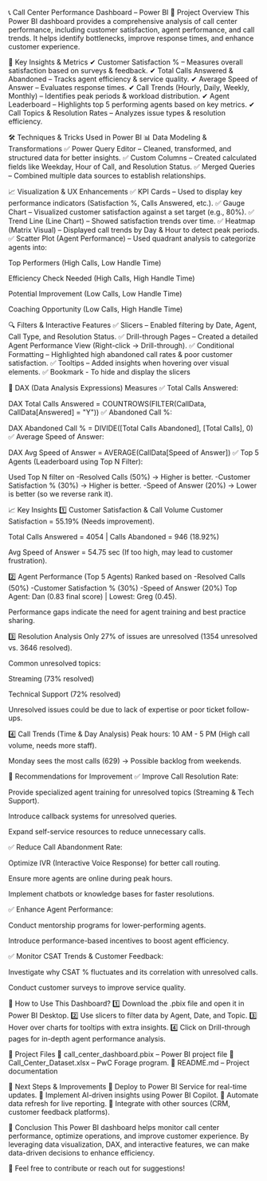 📞 Call Center Performance Dashboard – Power BI
📌 Project Overview
This Power BI dashboard provides a comprehensive analysis of call center performance, including customer satisfaction, agent performance, and call trends. It helps identify bottlenecks, improve response times, and enhance customer experience.

🎯 Key Insights & Metrics
✔ Customer Satisfaction % – Measures overall satisfaction based on surveys & feedback.
✔ Total Calls Answered & Abandoned – Tracks agent efficiency & service quality.
✔ Average Speed of Answer – Evaluates response times.
✔ Call Trends (Hourly, Daily, Weekly, Monthly) – Identifies peak periods & workload distribution.
✔ Agent Leaderboard – Highlights top 5 performing agents based on key metrics.
✔ Call Topics & Resolution Rates – Analyzes issue types & resolution efficiency.

🛠 Techniques & Tricks Used in Power BI
📊 Data Modeling & Transformations
✅ Power Query Editor – Cleaned, transformed, and structured data for better insights.
✅ Custom Columns – Created calculated fields like Weekday, Hour of Call, and Resolution Status.
✅ Merged Queries – Combined multiple data sources to establish relationships.

📈 Visualization & UX Enhancements
✅ KPI Cards – Used to display key performance indicators (Satisfaction %, Calls Answered, etc.).
✅ Gauge Chart – Visualized customer satisfaction against a set target (e.g., 80%).
✅ Trend Line (Line Chart) – Showed satisfaction trends over time.
✅ Heatmap (Matrix Visual) – Displayed call trends by Day & Hour to detect peak periods.
✅ Scatter Plot (Agent Performance) – Used quadrant analysis to categorize agents into:

Top Performers (High Calls, Low Handle Time)

Efficiency Check Needed (High Calls, High Handle Time)

Potential Improvement (Low Calls, Low Handle Time)

Coaching Opportunity (Low Calls, High Handle Time)

🔍 Filters & Interactive Features
✅ Slicers – Enabled filtering by Date, Agent, Call Type, and Resolution Status.
✅ Drill-through Pages – Created a detailed Agent Performance View (Right-click → Drill-through).
✅ Conditional Formatting – Highlighted high abandoned call rates & poor customer satisfaction.
✅ Tooltips – Added insights when hovering over visual elements.
✅ Bookmark - To hide and display the slicers

🧠 DAX (Data Analysis Expressions) Measures
✅ Total Calls Answered:

DAX
Total Calls Answered = COUNTROWS(FILTER(CallData, CallData[Answered] = "Y"))
✅ Abandoned Call %:

DAX
Abandoned Call % = DIVIDE([Total Calls Abandoned], [Total Calls], 0)
✅ Average Speed of Answer:

DAX
Avg Speed of Answer = AVERAGE(CallData[Speed of Answer])
✅ Top 5 Agents (Leaderboard using Top N Filter):

Used Top N filter on -Resolved Calls (50%) → Higher is better.
                     -Customer Satisfaction % (30%) → Higher is better.
                     -Speed of Answer (20%) → Lower is better (so we reverse rank it).

📈 Key Insights
1️⃣ Customer Satisfaction & Call Volume
Customer Satisfaction = 55.19% (Needs improvement).

Total Calls Answered = 4054 | Calls Abandoned = 946 (18.92%)

Avg Speed of Answer = 54.75 sec (If too high, may lead to customer frustration).

2️⃣ Agent Performance (Top 5 Agents)
  Ranked based on    -Resolved Calls (50%)
                     -Customer Satisfaction % (30%)
                     -Speed of Answer (20%)
Top Agent: Dan (0.83 final score) | Lowest: Greg (0.45).

Performance gaps indicate the need for agent training and best practice sharing.

3️⃣ Resolution Analysis
Only 27% of issues are unresolved (1354 unresolved vs. 3646 resolved).

Common unresolved topics:

Streaming (73% resolved)

Technical Support (72% resolved)

Unresolved issues could be due to lack of expertise or poor ticket follow-ups.

4️⃣ Call Trends (Time & Day Analysis)
Peak hours: 10 AM - 5 PM (High call volume, needs more staff).

Monday sees the most calls (629) → Possible backlog from weekends.

🚀 Recommendations for Improvement
✅ Improve Call Resolution Rate:

Provide specialized agent training for unresolved topics (Streaming & Tech Support).

Introduce callback systems for unresolved queries.

Expand self-service resources to reduce unnecessary calls.

✅ Reduce Call Abandonment Rate:

Optimize IVR (Interactive Voice Response) for better call routing.

Ensure more agents are online during peak hours.

Implement chatbots or knowledge bases for faster resolutions.

✅ Enhance Agent Performance:

Conduct mentorship programs for lower-performing agents.

Introduce performance-based incentives to boost agent efficiency.

✅ Monitor CSAT Trends & Customer Feedback:

Investigate why CSAT % fluctuates and its correlation with unresolved calls.

Conduct customer surveys to improve service quality.

📎 How to Use This Dashboard?
1️⃣ Download the .pbix file and open it in Power BI Desktop.
2️⃣ Use slicers to filter data by Agent, Date, and Topic.
3️⃣ Hover over charts for tooltips with extra insights.
4️⃣ Click on Drill-through pages for in-depth agent performance analysis.

📂 Project Files
📌 call_center_dashboard.pbix – Power BI project file
📌 Call_Center_Dataset.xlsx – PwC Forage program.
📌 README.md – Project documentation

🚀 Next Steps & Improvements
🔹 Deploy to Power BI Service for real-time updates.
🔹 Implement AI-driven insights using Power BI Copilot.
🔹 Automate data refresh for live reporting.
🔹 Integrate with other sources (CRM, customer feedback platforms).

🎯 Conclusion
This Power BI dashboard helps monitor call center performance, optimize operations, and improve customer experience. By leveraging data visualization, DAX, and interactive features, we can make data-driven decisions to enhance efficiency.

📩 Feel free to contribute or reach out for suggestions!
